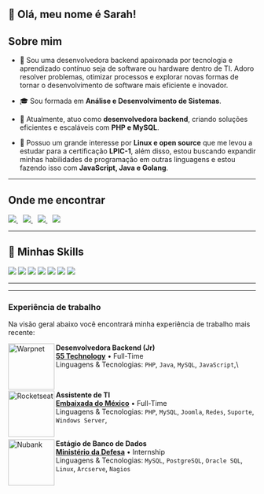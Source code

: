 ## 💜 Olá, meu nome é Sarah!

## Sobre mim

- 🤔 Sou uma desenvolvedora backend apaixonada por tecnologia e aprendizado contínuo seja de software ou hardware dentro de TI. Adoro resolver problemas, otimizar processos e explorar novas formas de tornar o desenvolvimento de software mais eficiente e inovador.

- 🎓 Sou formada em **Análise e Desenvolvimento de Sistemas**. 

- 💼 Atualmente, atuo como **desenvolvedora backend**, criando soluções eficientes e escaláveis com **PHP e MySQL**.

- 🌱 Possuo um grande interesse por **Linux e open source** que me levou a estudar para a certificação **LPIC-1**, além disso, estou buscando expandir minhas habilidades de programação em outras linguagens e estou fazendo isso com **JavaScript, Java e Golang**.

---

## Onde me encontrar

<p align="left">
  <a href="https://www.linkedin.com/in/sarahcamilalima/" title="LinkedIn" target="_blank" style="margin-right: 10px;">
  	<img src="https://img.shields.io/badge/LinkedIn-0077B5?style=for-the-badge&logo=linkedin&logoColor=white&" />	
  </a>
  <a href="https://x.com/sarahnxj_lima" title="Twitter" target="_blank" style="margin-right: 10px;">
  	<img src="https://img.shields.io/badge/Twitter-1DA1F2?style=for-the-badge&logo=twitter&logoColor=white&" />
  </a>
  <a href="https://www.reddit.com/user/Sarahnxj_lima/" title="Reddit" target="_blank" style="margin-right: 10px;">
  	<img src="https://img.shields.io/badge/Reddit-FF4500?style=for-the-badge&logo=reddit&logoColor=white&" />
  </a>
  <a href="https://www.instagram.com/sarahnxj_lima/" title="Instagram" target="_blank">
	<img src="https://img.shields.io/badge/Instagram-E4405F?style=for-the-badge&logo=instagram&logoColor=white&" /> 
  </a>
</p>

---

## 🚀 Minhas Skills

<p align="left">
  	<img src="https://img.shields.io/badge/PHP-777BB4?style=for-the-badge&logo=php&logoColor=white" />
	<img src="https://img.shields.io/badge/Java-ED8B00?style=for-the-badge&logo=java&logoColor=white" />
	<img src="https://img.shields.io/badge/Javascript-323330?style=for-the-badge&logo=javascript&logoColor=F7DF1E" />
	<img src="https://img.shields.io/badge/MySQL-00000F?style=for-the-badge&logo=mysql&logoColor=white" />
	<img src="https://img.shields.io/badge/PostgreSQL-316192?style=for-the-badge&logo=postgresql&logoColor=white" />
	<img src="https://img.shields.io/badge/Docker-2496ED?style=for-the-badge&logo=docker&logoColor=white" />
	<img src="https://img.shields.io/badge/Linux-E34F26?style=for-the-badge&logo=linux&logoColor=black" />
</p>

---
<!-- Tópico abaixo ficará comentado por enquanto pois só está pegando informações do meu repositório público, então não tem muita informação, preciso criar novos projetos pessoais em PHP e Java para poder demonstrar ou então subir uma versão local dessa api abaixo. -->
<!-- ## ⭐ GitHub Stats

[![SarahCamilaLima](https://github-readme-stats.vercel.app/api?username=SarahCamilaLima&theme=tokyonight)](https://github.com/anuraghazra/github-readme-stats)

[![SarahCamilaLima](https://github-readme-stats.vercel.app/api/top-langs/?username=SarahCamilaLima&hide=html&layout=compact&theme=tokyonight)](https://github.com/anuraghazra/github-readme-stats) -->

---

### Experiência de trabalho

Na visão geral abaixo você encontrará minha experiência de trabalho mais recente:

[<img align="left" height="94px" width="94px" alt="Warpnet" src="https://media.licdn.com/dms/image/v2/C4D0BAQE7xvuIam40ow/company-logo_200_200/company-logo_200_200/0/1658778362539?e=1746662400&v=beta&t=xwsZPfe5ozp-WzASdkzsLhmu2myskk7z82RXZcaLOHY"/>](https://www.55technology.com/)

**Desenvolvedora Backend (Jr)** \
[**55 Technology**](https://www.55technology.com/) • Full-Time \
Linguagens & Tecnologias: `PHP`, `Java`, `MySQL`, `JavaScript`,\
<!-- Exemplo: Projetos em destaque: [Rocket](https://www.spacex.com/), [Marte](<https://pt.wikipedia.org/wiki/Marte_(planeta)>) -->
<br/>

[<img align="left" height="94px" width="94px" alt="Rocketseat" src="https://embamex.sre.gob.mx/brasil/templates/relex-emb/images/gmxfooter.svg"/>](https://embamex.sre.gob.mx/brasil/index.php/embajada/10-mainmenu/mainmenu/99-embajada)

**Assistente de TI** \
[**Embaixada do México**](https://embamex.sre.gob.mx/brasil/index.php/embajada/10-mainmenu/mainmenu/99-embajada) • Full-Time \
Linguagens & Tecnologias: `PHP`, `MySQL`, `Joomla`, `Redes`, `Suporte`, `Windows Server`,\
<br/>

[<img align="left" height="94px" width="94px" alt="Nubank" src="https://upload.wikimedia.org/wikipedia/commons/thumb/f/fc/LOGO_MINISTERIO_DA_DEFESA_%28BRASIL%29.png/444px-LOGO_MINISTERIO_DA_DEFESA_%28BRASIL%29.png"/>](https://www.gov.br/defesa/pt-br)

**Estágio de Banco de Dados** \
[**Ministério da Defesa**](https://www.gov.br/defesa/pt-br) • Internship \
Linguagens & Tecnologias: `MySQL`, `PostgreSQL`, `Oracle SQL`, `Linux`, `Arcserve`, `Nagios` \
<br/>
<br/>
